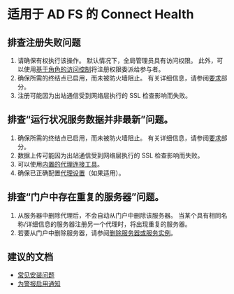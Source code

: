<properties
    pageTitle="Azure AD Connect Health"
    description="适用于 AD FS 的 Azure AD Connect Health 自助服务"
    service="microsoft.aad"
    resource="Microsoft_Azure_ADHybridHealth"
    authors="arluca"
    displayOrder=""
    selfHelpType="generic"
    supportTopicIds="32574685"
    resourceTags=""
    productPesIds="14785"
    cloudEnvironments="public"
/>


# <a name="connect-health-for-ad-fs"></a>适用于 AD FS 的 Connect Health

## <a name="troubleshooting-registration-failures"></a>排查注册失败问题
1.  请确保有权执行该操作。 默认情况下，全局管理员具有访问权限。 此外，可以使用[基于角色的访问控制](https://docs.microsoft.com/azure/active-directory/connect-health/active-directory-aadconnect-health-operations#manage-access-with-role-based-access-control)将注册权限委派给参与者。
2.  确保所需的终结点已启用，而未被防火墙阻止。 有关详细信息，请参阅[要求](http://aka.ms/prereqs)部分。 
3.  注册可能因为出站通信受到网络层执行的 SSL 检查影响而失败。 

## <a name="troubleshooting-health-service-data-not-up-to-date"></a>排查“运行状况服务数据并非最新”问题。
1.  确保所需的终结点已启用，而未被防火墙阻止。 有关详细信息，请参阅[要求](http://aka.ms/prereqs)部分。 
2.  数据上传可能因为出站通信受到网络层执行的 SSL 检查影响而失败。 
3.  可以使用[内置的代理连接工具](https://docs.microsoft.com/azure/active-directory/connect-health/active-directory-aadconnect-health-agent-install#test-connectivity-to-azure-ad-connect-health-service)。
4.  确保已正确配置[代理设置](https://docs.microsoft.com/azure/active-directory/connect-health/active-directory-aadconnect-health-agent-install##configure-azure-ad-connect-health-agents-to-use-http-proxy)（如果适用）。

## <a name="troubleshooting-duplicate-servers-in-the-portal"></a>排查“门户中存在重复的服务器”问题。 
1.  从服务器中删除代理后，不会自动从门户中删除该服务器。 当某个具有相同名称/详细信息的服务器注册另一个代理时，将出现重复的服务器。
2.  若要从门户中删除服务器，请参阅[删除服务器或服务实例](https://docs.microsoft.com/azure/active-directory/connect-health/active-directory-aadconnect-health-operations#delete-a-server-or-service-instance)。

## <a name="recommended-documents"></a>**建议的文档**
* [常见安装问题](https://docs.microsoft.com/azure/active-directory/connect-health/active-directory-aadconnect-health-faq#installation-questions)
* [为警报启用通知](https://docs.microsoft.com/azure/active-directory/connect-health/active-directory-aadconnect-health-operations#enable-email-notifications)

